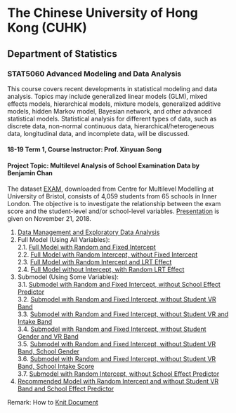 # The Chinese University of Hong Kong (CUHK)
## Department of Statistics
### STAT5060 Advanced Modeling and Data Analysis
This course covers recent developments in statistical modeling and data analysis. Topics may include generalized linear models (GLM), mixed effects models, hierarchical models, mixture models, generalized additive models, hidden Markov model, Bayesian network, and other advanced statistical models. Statistical analysis for different types of data, such as discrete data, non-normal continuous data, hierarchical/heterogeneous data, longitudinal data, and incomplete data, will be discussed.

#### 18-19 Term 1, Course Instructor: Prof. Xinyuan Song
#### Project Topic: Multilevel Analysis of School Examination Data by Benjamin Chan
The dataset [EXAM](http://www.bristol.ac.uk/cmm/learning/mmsoftware/data-rev.html), downloaded from Centre for Multilevel Modelling at University of Bristol, consists of 4,059 students from 65 schools in Inner London. The objective is to investigate the relationship between the exam score and the student-level and/or school-level variables. [Presentation](https://github.com/BenjaminChanChunHo/Advanced-Modeling-and-Data-Analysis/blob/master/Presentation_Slide_Benjamin_Chan.pdf) is given on November 21, 2018.
1. [Data Management and Exploratory Data Analysis](http://rpubs.com/Benjamin_Chan_Chun_Ho/STAT5060_Exploratory_Data_Analysis)
2. Full Model (Using All Variables): </br>
2.1. [Full Model with Random and Fixed Intercept](http://rpubs.com/Benjamin_Chan_Chun_Ho/STAT5060_Full_Model_2) </br>
2.2. [Full Model with Random Intercept, without Fixed Intercept](http://rpubs.com/Benjamin_Chan_Chun_Ho/Full_Model_3) </br>
2.3. [Full Model with Random Intercept and LRT Effect](http://rpubs.com/Benjamin_Chan_Chun_Ho/Full_Model_4) </br>
2.4. [Full Model without Intercept, with Random LRT Effect](http://rpubs.com/Benjamin_Chan_Chun_Ho/Full_Model_5)
3. Submodel (Using Some Variables): </br>
3.1. [Submodel with Random and Fixed Intercept, without School Effect Predictor](http://rpubs.com/Benjamin_Chan_Chun_Ho/Full_Model_6) </br>
3.2. [Submodel with Random and Fixed Intercept, without Student VR Band](http://rpubs.com/Benjamin_Chan_Chun_Ho/Full_Model_7) </br>
3.3. [Submodel with Random and Fixed Intercept, without Student VR and Intake Band](http://rpubs.com/Benjamin_Chan_Chun_Ho/Full_Model_8) </br>
3.4. [Submodel with Random and Fixed Intercept, without Student Gender and VR Band](http://rpubs.com/Benjamin_Chan_Chun_Ho/Full_Model_9) </br>
3.5. [Submodel with Random and Fixed Intercept, without Student VR Band, School Gender](http://rpubs.com/Benjamin_Chan_Chun_Ho/Full_Model_10) </br>
3.6. [Submodel with Random and Fixed Intercept, without Student VR Band, School Intake Score](http://rpubs.com/Benjamin_Chan_Chun_Ho/Full_Model_11) </br>
3.7. [Submodel with Random Intercept, without School Effect Predictor](http://rpubs.com/Benjamin_Chan_Chun_Ho/Full_Model_12) </br>
4. [Recommended Model with Random Intercept and without Student VR Band and School Effect Predictor](http://rpubs.com/Benjamin_Chan_Chun_Ho/Full_Model_13)

Remark: How to [Knit Document](https://raw.githubusercontent.com/BenjaminChanChunHo/Advanced-Modeling-and-Data-Analysis/master/Knit%20Document.PNG)
